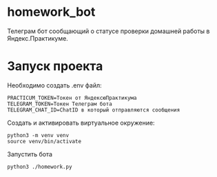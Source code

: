 # homework_bot
Телеграм бот сообщающий о статусе проверки домашней работы в Яндекс.Практикуме.

# Запуск проекта
Необходимо создать .env файл:
```
PRACTICUM_TOKEN=Токен от ЯндексюПрактикума
TELEGRAM_TOKEN=Токен Телеграм бота
TELEGRAM_CHAT_ID=ChatID в который отправляются сообщения
```
Cоздать и активировать виртуальное окружение:
```
python3 -m venv venv
source venv/bin/activate
```
Запустить бота
```
python3 ./homework.py
```
